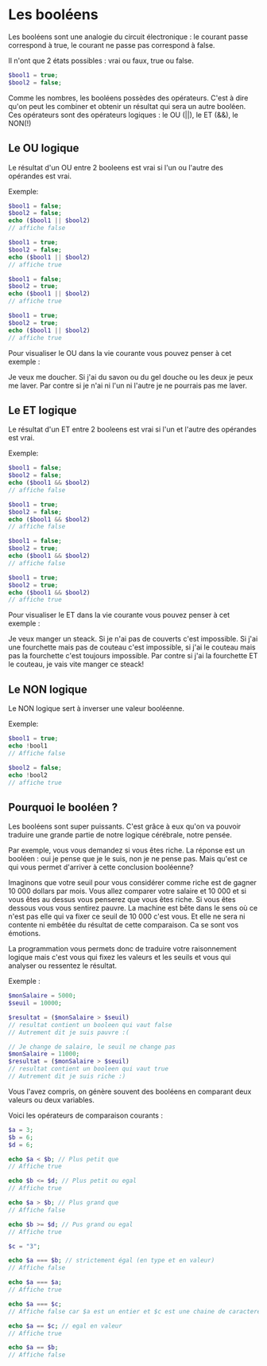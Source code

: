 # Les booléens

Les booléens sont une analogie du circuit électronique : le courant passe correspond à true, le courant ne passe pas correspond à false.

Il n'ont que 2 états possibles : vrai ou faux, true ou false.


```php
$bool1 = true;
$bool2 = false;
```

Comme les nombres, les booléens possèdes des opérateurs. C'est à dire qu'on peut les combiner et obtenir un résultat qui sera un autre booléen.
Ces opérateurs sont des opérateurs logiques : le OU (||), le ET (&&), le NON(!)

## Le OU logique

Le résultat d'un OU entre 2 booleens est vrai si l'un ou l'autre des opérandes est vrai.

Exemple:
```php
$bool1 = false;
$bool2 = false;
echo ($bool1 || $bool2)
// affiche false

$bool1 = true;
$bool2 = false;
echo ($bool1 || $bool2)
// affiche true

$bool1 = false;
$bool2 = true;
echo ($bool1 || $bool2)
// affiche true

$bool1 = true;
$bool2 = true;
echo ($bool1 || $bool2)
// affiche true
```

Pour visualiser le OU dans la vie courante vous pouvez penser à cet exemple :

Je veux me doucher. Si j'ai du savon ou du gel douche ou les deux je peux me laver. Par contre si je n'ai ni l'un ni l'autre je ne pourrais pas me laver.

## Le ET logique

Le résultat d'un ET entre 2 booleens est vrai si l'un et l'autre des opérandes est vrai.

Exemple:
```php
$bool1 = false;
$bool2 = false;
echo ($bool1 && $bool2)
// affiche false

$bool1 = true;
$bool2 = false;
echo ($bool1 && $bool2)
// affiche false

$bool1 = false;
$bool2 = true;
echo ($bool1 && $bool2)
// affiche false

$bool1 = true;
$bool2 = true;
echo ($bool1 && $bool2)
// affiche true
```

Pour visualiser le ET dans la vie courante vous pouvez penser à cet exemple :

Je veux manger un steack. Si je n'ai pas de couverts c'est impossible. Si j'ai une fourchette mais pas de couteau c'est impossible, si j'ai le couteau mais pas la fourchette c'est toujours impossible.
Par contre si j'ai la fourchette ET le couteau, je vais vite manger ce steack!

## Le NON logique

Le NON logique sert à inverser une valeur booléenne. 

Exemple:
```php
$bool1 = true;
echo !bool1
// Affiche false

$bool2 = false;
echo !bool2
// affiche true
```

## Pourquoi le booléen ?

Les booléens sont super puissants. C'est grâce à eux qu'on va pouvoir traduire une grande partie de notre logique cérébrale, notre pensée.

Par exemple, vous vous demandez si vous êtes riche. La réponse est un booléen : oui je pense que je le suis, non je ne pense pas.
Mais qu'est ce qui vous permet d'arriver à cette conclusion booléenne? 

Imaginons que votre seuil pour vous considérer comme riche est de gagner 10 000 dollars par mois. Vous allez comparer votre salaire et 10 000 et si vous êtes au dessus vous penserez que vous êtes riche.
Si vous êtes dessous vous vous sentirez pauvre.
La machine est bête dans le sens où ce n'est pas elle qui va fixer ce seuil de 10 000 c'est vous. Et elle ne sera ni contente ni embêtée du résultat de cette comparaison. Ca se sont vos émotions.

La programmation vous permets donc de traduire votre raisonnement logique mais c'est vous qui fixez les valeurs et les seuils et vous qui analyser ou ressentez le résultat.

Exemple :
```php
$monSalaire = 5000;
$seuil = 10000;

$resultat = ($monSalaire > $seuil)
// resultat contient un booleen qui vaut false
// Autrement dit je suis pauvre :(

// Je change de salaire, le seuil ne change pas
$monSalaire = 11000;
$resultat = ($monSalaire > $seuil)
// resultat contient un booleen qui vaut true
// Autrement dit je suis riche :)
```

Vous l'avez compris, on génère souvent des booléens en comparant deux valeurs ou deux variables.

Voici les opérateurs de comparaison courants :
```php
$a = 3;
$b = 6;
$d = 6;

echo $a < $b; // Plus petit que
// Affiche true

echo $b <= $d; // Plus petit ou egal
// Affiche true

echo $a > $b; // Plus grand que
// Affiche false

echo $b >= $d; // Pus grand ou egal 
// Affiche true

$c = "3";

echo $a === $b; // strictement égal (en type et en valeur)
// Affiche false

echo $a === $a;
// Affiche true

echo $a === $c;
// Affiche false car $a est un entier et $c est une chaine de caracteres

echo $a == $c; // egal en valeur
// Affiche true

echo $a == $b;
// Affiche false
```

